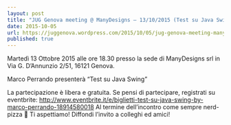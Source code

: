 ```yaml
---
layout: post
title: "JUG Genova meeting @ ManyDesigns – 13/10/2015 (Test su Java Swing by Marco Perrando)"
date: 2015-10-05
url: https://juggenova.wordpress.com/2015/10/05/jug-genova-meeting-manydesigns-13102015-test-su-java-swing-by-marco-perrando/
published: true 
---
```


Martedì 13 Ottobre 2015 alle ore 18.30 presso la sede di ManyDesigns srl in Via G. D’Annunzio 2/51, 16121 Genova. 

Marco Perrando presenterà “Test su Java Swing” 

La partecipazione è libera e gratuita. Se pensi di partecipare, registrati su eventbrite: http://www.eventbrite.it/e/biglietti-test-su-java-swing-by-marco-perrando-18914580018 Al termine dell’incontro come sempre nerd-pizza 🙂 Ti aspettiamo! Diffondi l’invito a colleghi ed amici! 
